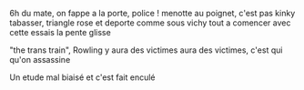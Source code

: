 6h du mate, on fappe a la porte, police ! 
menotte au poignet, c'est pas kinky
tabasser, triangle rose et deporte comme sous vichy
tout a comencer avec cette essais la pente glisse 

"the trans train", Rowling y aura des victimes
aura des victimes, c'est qui qu'on assassine

Un etude mal biaisé et c'est fait enculé


